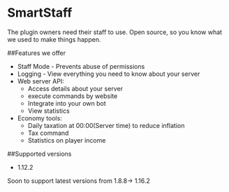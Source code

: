 # SmartStaff

The plugin owners need their staff to use. Open source, so you know what we used to make things happen.

##Features we offer
* Staff Mode - Prevents abuse of permissions
* Logging - View everything you need to know about your server
* Web server API:
    - Access details about your server
    - execute commands by website
    - Integrate into your own bot
    - View statistics
* Economy tools:
    - Daily taxation at 00:00(Server time) to reduce inflation
    - Tax command
    - Statistics on player income

##Supported versions

* 1.12.2

Soon to support latest versions from 1.8.8-> 1.16.2


